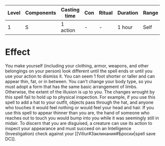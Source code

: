 | Level | Components | Casting time | Con | Ritual | Duration | Range |
|--|--|--|--|--|--|--|
|1| S | 1 action | - | - | 1 hour | Self |

# Effect
You make yourself (including your clothing, armor, weapons, and other belongings on your person) look different until the spell ends or until you use your action to dismiss it. You can seem 1 foot shorter or taller and can appear thin, fat, or in between. You can't change your body type, so you must adopt a form that has the same basic arrangement of limbs. Otherwise, the extent of the illusion is up to you. The changes wrought by this spell fail to hold up to physical inspection. For example, if you use this spell to add a hat to your outfit, objects pass through the hat, and anyone who touches it would feel nothing or would feel your head and hair. If you use this spell to appear thinner than you are, the hand of someone who reaches out to touch you would bump into you while it was seemingly still in midair. To discern that you are disguised, a creature can use its action to inspect your appearance and must succeed on an Intelligence (Investigation) check against your
[[Villur#Заклинания#Броски|spell save DC]].

